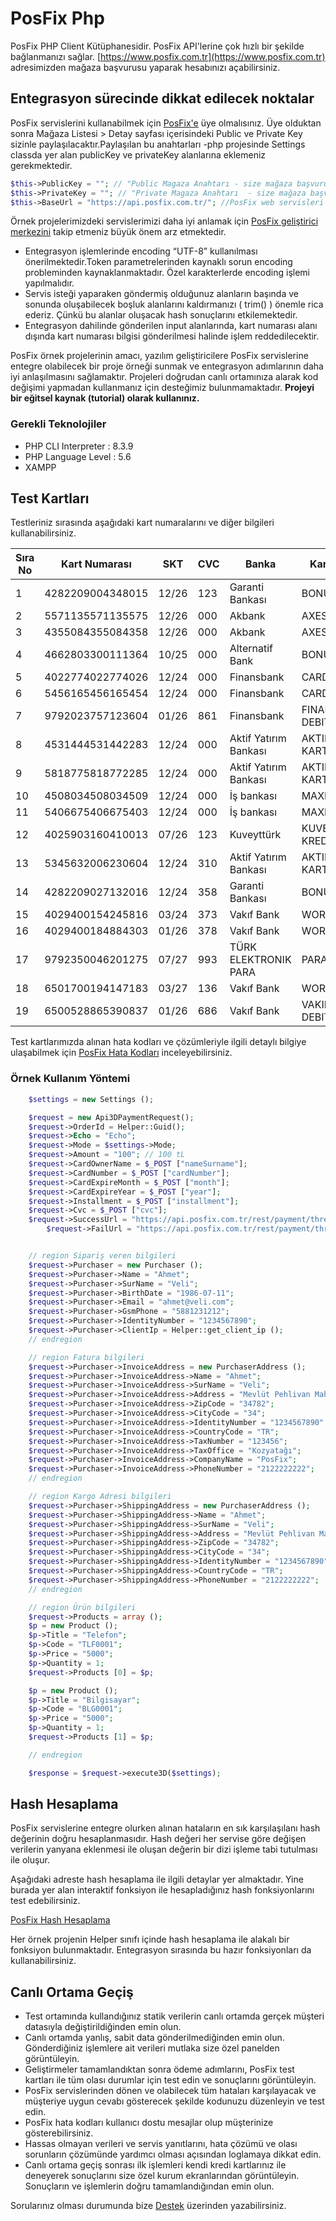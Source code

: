 # PosFix Php

PosFix PHP Client Kütüphanesidir. PosFix API'lerine çok hızlı bir şekilde bağlanmanızı sağlar.
[https://www.posfix.com.tr](https://www.posfix.com.tr) adresimizden mağaza başvurusu yaparak
hesabınızı açabilirsiniz.


## Entegrasyon sürecinde dikkat edilecek noktalar

PosFix servislerini kullanabilmek için [PosFix'e](https://www.posfix.com.tr) üye olmalısınız. Üye olduktan sonra Mağaza Listesi > Detay sayfası içerisindeki Public ve Private Key sizinle paylaşılacaktır.Paylaşılan bu anahtarları -php projesinde Settings classda yer alan publicKey ve privateKey alanlarına eklemeniz gerekmektedir.
```php
$this->PublicKey = ""; // "Public Magaza Anahtarı - size mağaza başvurunuz sonucunda gönderilen publik key (açık anahtar) bilgisini kullanınız.",
$this->PrivateKey = ""; // "Private Magaza Anahtarı  - size mağaza başvurunuz sonucunda gönderilen privaye key (gizli anahtar) bilgisini kullanınız.",
$this->BaseUrl = "https://api.posfix.com.tr/"; //PosFix web servisleri API url'lerinin başlangıç bilgisidir. Restful web servis isteklerini takip eden kodlar halinde bulacaksınız.
```

Örnek projelerimizdeki servislerimizi daha iyi anlamak için [PosFix geliştirici merkezini](http://developer.posfix.com.tr) takip etmeniz büyük önem arz etmektedir.

* Entegrasyon işlemlerinde encoding “UTF-8” kullanılması önerilmektedir.Token parametrelerinden kaynaklı sorun encoding probleminden kaynaklanmaktadır. Özel karakterlerde encoding işlemi yapılmalıdır.
* Servis isteği yaparaken göndermiş olduğunuz alanların başında ve sonunda oluşabilecek boşluk alanlarını kaldırmanızı ( trim() ) önemle rica ederiz. Çünkü bu alanlar oluşacak hash sonuçlarını etkilemektedir.
* Entegrasyon dahilinde gönderilen input alanlarında, kart numarası alanı dışında kart numarası bilgisi gönderilmesi halinde işlem reddedilecektir.

PosFix örnek projelerinin amacı, yazılım geliştiricilere PosFix servislerine entegre olabilecek bir proje örneği sunmak ve entegrasyon adımlarının daha iyi anlaşılmasını sağlamaktır.
Projeleri doğrudan canlı ortamınıza alarak kod değişimi yapmadan kullanmanız için desteğimiz bulunmamaktadır. **Projeyi bir eğitsel kaynak (tutorial) olarak kullanınız.**

### Gerekli Teknolojiler
* PHP CLI Interpreter : 8.3.9
* PHP Language Level : 5.6
* XAMPP 

## Test Kartları

Testleriniz sırasında aşağıdaki kart numaralarını ve diğer bilgileri kullanabilirsiniz.

| Sıra No 	| Kart Numarası    	| SKT   	| CVC 	| Banka                 | Kart Ailesi            |
|---------	|------------------	|-------	|-----	| ---------------       | ---------              |
| 1       	| 4282209004348015 	| 12/26 	| 123 	| Garanti Bankası       | BONUS                  |
| 2       	| 5571135571135575 	| 12/26 	| 000 	| Akbank                | AXESS                  |
| 3       	| 4355084355084358 	| 12/26 	| 000 	| Akbank                | AXESS                  |
| 4       	| 4662803300111364 	| 10/25 	| 000 	| Alternatif Bank       | BONUS                  |
| 5      	| 4022774022774026 	| 12/24 	| 000 	| Finansbank            | CARD FINANS            |
| 6       	| 5456165456165454 	| 12/24 	| 000 	| Finansbank            | CARD FINANS            |
| 7         | 9792023757123604  | 01/26     | 861   | Finansbank            | FINANSBANK DEBIT       |
| 8       	| 4531444531442283 	| 12/24 	| 000 	| Aktif Yatırım Bankası | AKTIF KREDI KARTI      |
| 9       	| 5818775818772285 	| 12/24 	| 000 	| Aktif Yatırım Bankası | AKTIF KREDI KARTI      |
| 10      	| 4508034508034509 	| 12/24 	| 000 	| İş bankası            | MAXIMUM                |
| 11      	| 5406675406675403 	| 12/24 	| 000 	| İş bankası            | MAXIMUM                |
| 12      	| 4025903160410013 	| 07/26 	| 123 	| Kuveyttürk            | KUVEYTTURK KREDI KARTI |
| 13      	| 5345632006230604 	| 12/24 	| 310 	| Aktif Yatırım Bankası | AKTIF KREDI KARTI      |
| 14      	| 4282209027132016 	| 12/24 	| 358 	| Garanti Bankası       | BONUS                  |
| 15      	| 4029400154245816 	| 03/24 	| 373 	| Vakıf Bank            | WORLD                  |
| 16      	| 4029400184884303 	| 01/26 	| 378 	| Vakıf Bank            | WORLD                  |
| 17      	| 9792350046201275 	| 07/27	 	| 993 	| TÜRK ELEKTRONIK PARA  | PARAM KART             |
| 18      	| 6501700194147183	| 03/27	 	| 136 	| Vakıf Bank            | WORLD                  |
| 19     	| 6500528865390837	| 01/26	 	| 686 	| Vakıf Bank            | VAKIFBANK DEBIT        |

Test kartlarımızda alınan hata kodları ve çözümleriyle ilgili detaylı bilgiye ulaşabilmek için [PosFix Hata Kodları](https://developer.posfix.com.tr/home/ErrorCode) inceleyebilirsiniz.

### Örnek Kullanım Yöntemi
```php
	$settings = new Settings ();

	$request = new Api3DPaymentRequest();
	$request->OrderId = Helper::Guid();
	$request->Echo = "Echo";
	$request->Mode = $settings->Mode;
	$request->Amount = "100"; // 100 tL
	$request->CardOwnerName = $_POST ["nameSurname"];
	$request->CardNumber = $_POST ["cardNumber"];
	$request->CardExpireMonth = $_POST ["month"];
	$request->CardExpireYear = $_POST ["year"];
	$request->Installment = $_POST ["installment"];
	$request->Cvc = $_POST ["cvc"];
	$request->SuccessUrl = "https://api.posfix.com.tr/rest/payment/threed/test/result";
        $request->FailUrl = "https://api.posfix.com.tr/rest/payment/threed/test/result";


	// region Sipariş veren bilgileri
	$request->Purchaser = new Purchaser ();
	$request->Purchaser->Name = "Ahmet";
	$request->Purchaser->SurName = "Veli";
	$request->Purchaser->BirthDate = "1986-07-11";
	$request->Purchaser->Email = "ahmet@veli.com";
	$request->Purchaser->GsmPhone = "5881231212";
	$request->Purchaser->IdentityNumber = "1234567890";
	$request->Purchaser->ClientIp = Helper::get_client_ip ();
	// endregion

	// region Fatura bilgileri
	$request->Purchaser->InvoiceAddress = new PurchaserAddress ();
	$request->Purchaser->InvoiceAddress->Name = "Ahmet";
	$request->Purchaser->InvoiceAddress->SurName = "Veli";
	$request->Purchaser->InvoiceAddress->Address = "Mevlüt Pehlivan Mah-> PosFix Plaza Şişli";
	$request->Purchaser->InvoiceAddress->ZipCode = "34782";
	$request->Purchaser->InvoiceAddress->CityCode = "34";
	$request->Purchaser->InvoiceAddress->IdentityNumber = "1234567890";
	$request->Purchaser->InvoiceAddress->CountryCode = "TR";
	$request->Purchaser->InvoiceAddress->TaxNumber = "123456";
	$request->Purchaser->InvoiceAddress->TaxOffice = "Kozyatağı";
	$request->Purchaser->InvoiceAddress->CompanyName = "PosFix";
	$request->Purchaser->InvoiceAddress->PhoneNumber = "2122222222";
	// endregion

	// region Kargo Adresi bilgileri
	$request->Purchaser->ShippingAddress = new PurchaserAddress ();
	$request->Purchaser->ShippingAddress->Name = "Ahmet";
	$request->Purchaser->ShippingAddress->SurName = "Veli";
	$request->Purchaser->ShippingAddress->Address = "Mevlüt Pehlivan Mah-> PosFix Plaza Şişli";
	$request->Purchaser->ShippingAddress->ZipCode = "34782";
	$request->Purchaser->ShippingAddress->CityCode = "34";
	$request->Purchaser->ShippingAddress->IdentityNumber = "1234567890";
	$request->Purchaser->ShippingAddress->CountryCode = "TR";
	$request->Purchaser->ShippingAddress->PhoneNumber = "2122222222";
	// endregion

	// region Ürün bilgileri
	$request->Products = array ();
	$p = new Product ();
	$p->Title = "Telefon";
	$p->Code = "TLF0001";
	$p->Price = "5000";
	$p->Quantity = 1;
	$request->Products [0] = $p;

	$p = new Product ();
	$p->Title = "Bilgisayar";
	$p->Code = "BLG0001";
	$p->Price = "5000";
	$p->Quantity = 1;
	$request->Products [1] = $p;

	// endregion

    $response = $request->execute3D($settings);
```


## Hash Hesaplama
PosFix servislerine entegre olurken alınan hataların en sık karşılaşılanı hash değerinin doğru hesaplanmasıdır. Hash değeri her servise göre değişen verilerin yanyana eklenmesi ile oluşan değerin bir dizi işleme tabi tutulması ile oluşur.

Aşağıdaki adreste hash hesaplama ile ilgili detaylar yer almaktadır. Yine burada yer alan interaktif fonksiyon ile hesapladığınız hash fonksiyonlarını test edebilirsiniz.

[PosFix Hash Hesaplama](https://developer.posfix.com.tr/#hashCalculate)

Her örnek projenin Helper sınıfı içinde hash hesaplama ile alakalı bir fonksiyon bulunmaktadır. Entegrasyon sırasında bu hazır fonksiyonları da kullanabilirsiniz.

## Canlı Ortama Geçiş

* Test ortamında kullandığınız statik verilerin canlı ortamda gerçek müşteri datasıyla değiştirildiğinden emin olun.
* Canlı ortamda yanlış, sabit data gönderilmediğinden emin olun. Gönderdiğiniz işlemlere ait verileri mutlaka size özel panelden görüntüleyin.
* Geliştirmeler tamamlandıktan sonra ödeme adımlarını, PosFix test kartları ile tüm olası durumlar için test edin ve sonuçlarını görüntüleyin.
* PosFix servislerinden dönen ve olabilecek tüm hataları karşılayacak ve müşteriye uygun cevabı gösterecek şekilde kodunuzu düzenleyin ve test edin.
* PosFix hata kodları kullanıcı dostu mesajlar olup müşterinize gösterebilirsiniz.
* Hassas olmayan verileri ve servis yanıtlarını, hata çözümü ve olası sorunların çözümünde yardımcı olması açısından loglamaya dikkat edin.
* Canlı ortama geçiş sonrası ilk işlemleri kendi kredi kartlarınız ile deneyerek sonuçlarını size özel kurum ekranlarından görüntüleyin. Sonuçların ve işlemlerin doğru tamamlandığından emin olun.

Sorularınız olması durumunda bize [Destek](http://developer.posfix.com.tr/Home/Support) üzerinden yazabilirsiniz.
